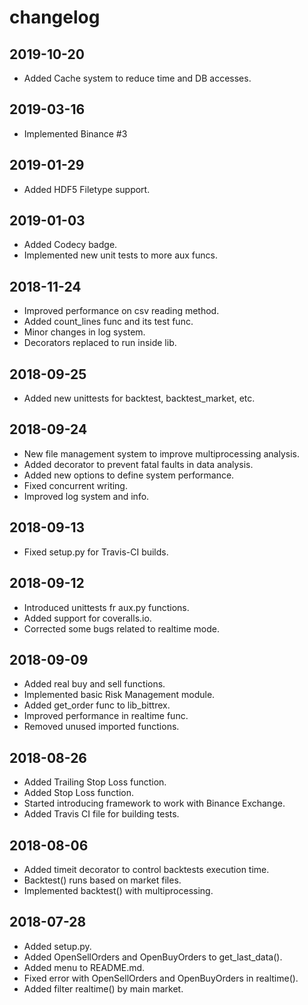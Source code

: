 # changelog

## 2019-10-20

* Added Cache system to reduce time and DB accesses.

## 2019-03-16

* Implemented Binance #3

## 2019-01-29

* Added HDF5 Filetype support.

## 2019-01-03

* Added Codecy badge.
* Implemented new unit tests to more aux funcs. 

## 2018-11-24

* Improved performance on csv reading method.
* Added count_lines func and its test func.
* Minor changes in log system.
* Decorators replaced to run inside lib.

## 2018-09-25

* Added new unittests for backtest, backtest_market, etc.

## 2018-09-24

* New file management system to improve multiprocessing analysis.
* Added decorator to prevent fatal faults in data analysis.
* Added new options to define system performance.
* Fixed concurrent writing.
* Improved log system and info.

## 2018-09-13

* Fixed setup.py for Travis-CI builds.

## 2018-09-12

* Introduced unittests fr aux.py functions.
* Added support for coveralls.io.
* Corrected some bugs related to realtime mode.

## 2018-09-09

* Added real buy and sell functions.
* Implemented basic Risk Management module.
* Added get_order func to lib_bittrex.
* Improved performance in realtime func.
* Removed unused imported functions.

## 2018-08-26

* Added Trailing Stop Loss function.
* Added Stop Loss function.
* Started introducing framework to work with Binance Exchange.
* Added Travis CI file for building tests.

## 2018-08-06

* Added timeit decorator to control backtests execution time.
* Backtest() runs based on market files.
* Implemented backtest() with multiprocessing.

## 2018-07-28

* Added setup.py.
* Added OpenSellOrders and OpenBuyOrders to get_last_data().
* Added menu to README.md.
* Fixed error with OpenSellOrders and OpenBuyOrders in realtime().
* Added filter realtime() by main market.
